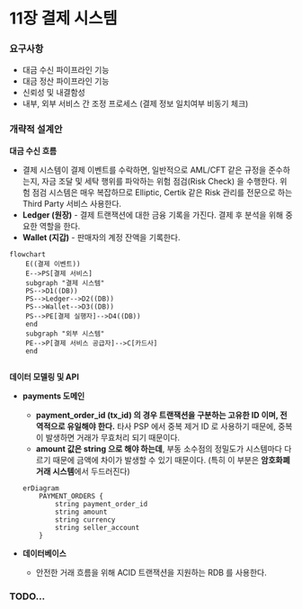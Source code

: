# 11장 결제 시스템

### 요구사항

- 대금 수신 파이프라인 기능
- 대금 정산 파이프라인 기능
- 신뢰성 및 내결함성
- 내부, 외부 서비스 간 조정 프로세스 (결제 정보 일치여부 비동기 체크)

### 개략적 설계안

**대금 수신 흐름**

- 결제 시스템이 결제 이벤트를 수락하면, 일반적으로 AML/CFT 같은 규정을 준수하는지, 자금 조달 및 세탁 행위를 파악하는 위험 점검(Risk Check) 을 수행한다. 위험 점검 시스템은 매우 복잡하므로 Elliptic, Certik 같은 Risk 관리를 전문으로 하는 Third Party 서비스 사용한다.
- **Ledger (원장)** - 결제 트랜잭션에 대한 금융 기록을 가진다. 결제 후 분석을 위해 중요한 역할을 한다.
- **Wallet (지갑)** - 판매자의 계정 잔액을 기록한다.

```mermaid
flowchart
	E((결제 이벤트))
	E-->PS[결제 서비스]
	subgraph "결제 시스템"
	PS-->D1((DB))
	PS-->Ledger-->D2((DB))
	PS-->Wallet-->D3((DB))
	PS-->PE[결제 실행자]-->D4((DB))
	end
	subgraph "외부 시스템"
	PE-->P[결제 서비스 공급자]-->C[카드사]
	end
	
```

**데이터 모델링 및 API**

- **payments 도메인**
    - **payment_order_id (tx_id) 의 경우 트랜잭션을 구분하는 고유한 ID 이며, 전역적으로 유일해야 한다.** 타사 PSP 에서 중복 제거 ID 로 사용하기 때문에, 중복이 발생하면 거래가 무효처리 되기 때문이다.
    - **amount 값은 string 으로 해야 하는데**, 부동 소수점의 정밀도가 시스템마다 다르기 때문에 금액에 차이가 발생할 수 있기 때문이다. (특히 이 부분은 **암호화폐 거래 시스템**에서 두드러진다)
    
    ```mermaid
    erDiagram
        PAYMENT_ORDERS {
            string payment_order_id
            string amount
            string currency
            string seller_account
        }
    ```
    
- **데이터베이스**
    - 안전한 거래 흐름을 위해 ACID 트랜잭션을 지원하는 RDB 를 사용한다.

### TODO...